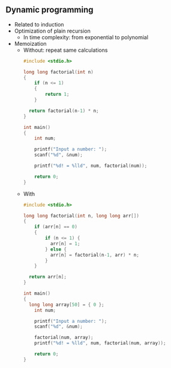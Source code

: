 ## Dynamic programming

- Related to induction
- Optimization of plain recursion
  - In time complexity: from exponential to polynomial
- Memoization
  - Without: repeat same calculations
    ```c
    #include <stdio.h>

    long long factorial(int n) 
    {
        if (n <= 1)
        {
            return 1;
        }

      return factorial(n-1) * n;
    }

    int main()
    {
        int num;

        printf("Input a number: ");
        scanf("%d", &num);

        printf("%d! = %lld", num, factorial(num));

        return 0;
    }
    ```
  - With
    ```c
    #include <stdio.h>

    long long factorial(int n, long long arr[]) 
    {
        if (arr[n] == 0)
        {
            if (n <= 1) {
              arr[n] = 1;
            } else {
              arr[n] = factorial(n-1, arr) * n;
            }
        }

      return arr[n];
    }

    int main()
    {
      long long array[50] = { 0 };
        int num;

        printf("Input a number: ");
        scanf("%d", &num);

        factorial(num, array);
        printf("%d! = %lld", num, factorial(num, array));

        return 0;
    }
    ```
